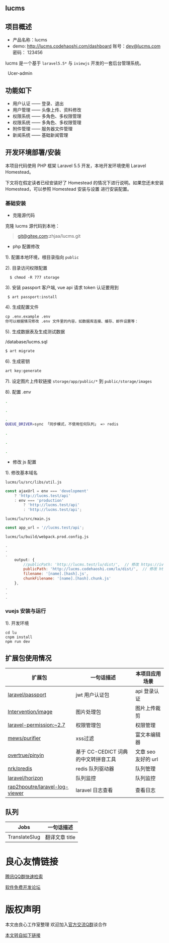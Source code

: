 ## lucms

## 项目概述

- 产品名称：lucms
- demo: http://lucms.codehaoshi.com/dashboard  账号：dev@lucms.com  密码： 123456

lucms 是一个基于 `laravel5.5*` 与 `iviewjs` 开发的一套后台管理系统。

 
   
   Ucer-admin 
   
   
     
   
   
   
     
   
   
     
   
   
     
   
 

## 功能如下

- 用户认证 —— 登录、退出
- 用户管理 —— 头像上传、资料修改
- 权限系统 —— 多角色、多权限管理
- 权限系统 —— 多角色、多权限管理
- 附件管理 —— 服务器文件管理
- 新闻系统 —— 基础新闻管理

## 开发环境部署/安装

本项目代码使用 PHP 框架 Laravel 5.5 开发，本地开发环境使用 Laravel Homestead。

下文将在假定读者已经安装好了 Homestead 的情况下进行说明。如果您还未安装 Homestead，可以参照 Homestead 安装与设置 进行安装配置。

### 基础安装

- 克隆源代码

克隆 lucms 源代码到本地：

> git@gitee.com:zhjaa/lucms.git

- php 配置修改

1). 配置本地环境，根目录指向 `public`

2). 目录访问权限配置

```text
  $ chmod -R 777 storage
```

3). 安装 passport 客户端, vue api 请求 token 认证要用到
```
 $ art passport:install
```

4). 生成配置文件
```html
cp .env.example .env
你可以根据情况修改 .env 文件里的内容，如数据库连接、缓存、邮件设置等：
```

5). 生成数据表及生成测试数据

/database/lucms.sql
```sh
$ art migrate
```

6). 生成密钥
```html
art key:generate
```

7). 设定图片上传软链接 `storage/app/public/*` 到 `public/storage/images`

8). 配置 .env 
```sh
.

.

.
QUEUE_DRIVER=sync 「同步模式，不使用任何队列」 => redis

.

.

.
```

- 修改 js 配置

1). 修改基本域名

`lucms/lu/src/libs/util.js`
```js
const ajaxUrl = env === 'development'
    ? 'http://lucms.test/api'
    : env === 'production'
        ? 'http://lucms.test/api'
        : 'http://lucms.test/api';
```

`lucms/lu/src/main.js`
```js
const app_url = '//lucms.test/api';
```

`lucms/lu/build/webpack.prod.config.js`
```js
.
.
.
    output: {
        //publicPath: 'http://lucms.test/lu/dist/',  // 修改 https://iv...admin 这部分为你的服务器域名
        publicPath: 'http://lucms.codehaoshi.com/lu/dist/',  // 修改 https://iv...admin 这部分为你的服务器域名
        filename: '[name].[hash].js',
        chunkFilename: '[name].[hash].chunk.js'
    },
. 
.
.
```

### vuejs 安装与运行

1). 开发环境
```
cd lu
cnpm install
npm run dev
```

## 扩展包使用情况

| 扩展包	| 一句话描述	| 本项目应用场景|
| --- | --- | --- |
| [laravel/passport](http://u.720life.cn/g/54145d0471d91890860f7f8463c03046d793ad1b877da8cec40339f68c97c25e6eae3a757db67236ddbd9cab593ddd91)     | jwt 用户认证包          | api 登录认证|
| [Intervention/image](http://u.720life.cn/g/54145d0471d91890860f7f8463c0304646bcb5b273ea3ba0555ac016e73a7b5c080c7a08376aee3010544d87326d614c)     | 图片处理包     | 图片上传裁剪|
| [laravel-permission:~2.7](http://u.720life.cn/g/54145d0471d91890860f7f8463c03046c08be62736a1d8ac2f47a64332e5540c6b12fa922b030fe5f7fb3704a0fb214a)     | 权限管理包     | 权限管理|
| [mews/purifier](http://u.720life.cn/g/54145d0471d91890860f7f8463c03046c6bdeb872382d2297e7108d05ccca3053fba12339bf815333af4bf8da79bdf2a)     | xss过滤     | 富文本编辑器|
| [overtrue/pinyin](http://u.720life.cn/g/54145d0471d91890860f7f8463c030461950c29934e7846d21d3b04581b832eb1146cad7044b3c4356e828ff00a352e4)     | 基于 CC-CEDICT 词典的中文转拼音工具     | 文章 seo 友好的 url|
| [nrk/predis](http://u.720life.cn/g/54145d0471d91890860f7f8463c03046d4e5c5c140b5f21fe057bd5e8631ca50)     | redis 队列驱动器     | 队列管理 |
| [laravel/horizon](http://u.720life.cn/g/ff3399089b3832085c090d6930f1cbc619639cf09a509e401ee78468a60623a90aab39f1d694c87c4a16244d69ed31b64881d7112cb6285254be2dd721bf4c88)     | 队列监控     | 队列监控 |
| [rap2hpoutre/laravel-log-viewer](http://u.720life.cn/g/54145d0471d91890860f7f8463c0304693de5e8bcee61ba2d43601b1135946d0bf1f4063252736d6d9d904dc0e76e6fb05f7e2beee19b83b89e10ababfd597ca)     | laravel 日志查看     | 查看日志 |


## 队列

| Jobs | 一句话描述|
|--- | --- |
| TranslateSlug | 翻译文章 title |





 # 良心友情链接

[腾讯QQ群快速检索](http://u.720life.cn/s/8cf73f7c)

[软件免费开发论坛](http://u.720life.cn/s/bbb01dc0)

# 版权声明 

本文由良心工作室整理 欢迎加入[官方交流Q群](https://u.720life.cn/s/f2316816)谈合作

[本文转自如下链接](http://u.720life.cn/g/2e71d0f0a5c601172267ba20d3a43c6e6281d04b8fbda1a9295d0dc810fa83b8f99b40e272cb6a19464b6af2693323f7079f70054e9dc97a04e84a658e100637)